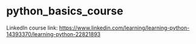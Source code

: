 # python_basics_course
LinkedIn course link: https://www.linkedin.com/learning/learning-python-14393370/learning-python-22821893
